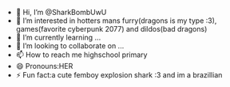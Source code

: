 - 👋 Hi, I’m @SharkBombUwU
- 👀 I’m interested in hotters mans furry(dragons is my type :3), games(favorite cyberpunk 2077) and dildos(bad dragons)
- 🌱 I’m currently learning ...
- 💞️ I’m looking to collaborate on ...
- 📫 How to reach me highschool primary
- 😄 Pronouns:HER
- ⚡ Fun fact:a cute femboy explosion shark :3 and im a brazillian

<!---
SharkBombUwU/SharkBombUwU is a ✨ special ✨ repository because its `README.md` (this file) appears on your GitHub profile.
You can click the Preview link to take a look at your changes.
--->

